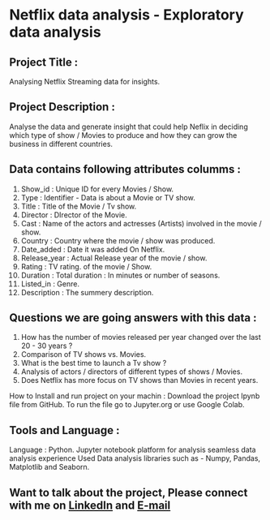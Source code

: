 # Netflix data analysis - Exploratory data analysis 

## Project Title : 

Analysing Netflix Streaming data for insights. 

## Project Description : 

Analyse the data and generate insight that could help Neflix in deciding which type of show / Movies to produce and how they can grow the business in different countries. 

## Data contains following attributes columms : 
1. Show_id : Unique ID for every Movies / Show.
2. Type : Identifier - Data is about a Movie or TV show.
3. Title : Title of the Movie / Tv show.
4. Director : DIrector of the Movie.
5. Cast : Name of the actors and actresses (Artists) involved in the movie / show.
6. Country : Country where the movie / show was produced. 
7. Date_added : Date it was added On Netflix.
8. Release_year : Actual Release year of the movie / show.
9. Rating : TV rating. of the movie / Show. 
10. Duration : Total duration : In minutes or number of seasons. 
11. Listed_in : Genre.
12. Description : The summery description. 

## Questions we are going answers with this data : 


1. How has the number of movies released per year changed over the last 20 - 30 years ? 
2. Comparison of TV shows vs. Movies. 
3. What is the best time to launch a Tv show ? 
4. Analysis of actors / directors of different types of shows / Movies.
5. Does Netflix has more focus on TV shows than Movies in recent years. 



How to Install and run project on your machin : 
Download the project Ipynb file from GitHub. To run the file go to Jupyter.org or use Google Colab. 


## Tools and Language : 

Language :  Python. 
Jupyter notebook platform for analysis seamless data analysis experience
Used Data analysis libraries such as - Numpy, Pandas, Matplotlib and Seaborn.


## Want to talk about the project, Please connect with me on [LinkedIn](https://www.linkedin.com/in/aniket-raikwar/) and [E-mail](aniketrtm114@gmai.com)

